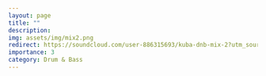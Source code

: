 ```yaml
---
layout: page
title: ""
description:
img: assets/img/mix2.png
redirect: https://soundcloud.com/user-886315693/kuba-dnb-mix-2?utm_source=clipboard&utm_medium=text&utm_campaign=social_sharing
importance: 3
category: Drum & Bass
---
```

